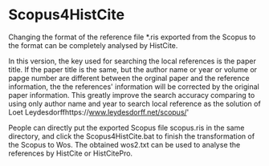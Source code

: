 # Scopus4HistCite
Changing the format of the reference file *.ris exported from the Scopus to the format can be completely  analysed by HistCite.

In this version, the key used for searching the local references is the paper title. If the paper title is the same, but the author name or year or volume or papge number are different between the orginal paper and the reference information, the the references' information will be corrected by the original paper information. This greatly improve the search accuracy comparing to using only author name and year to search local reference as the solution of Loet Leydesdorffhttps://www.leydesdorff.net/scopus/'

People can directly put the exported Scopus file scopus.ris in the same directory, and click the Scopus4HistCite.bat to finish the transformation of the Scopus to Wos. The obtained wos2.txt can be used to analyse the references by HistCite or HistCitePro.
